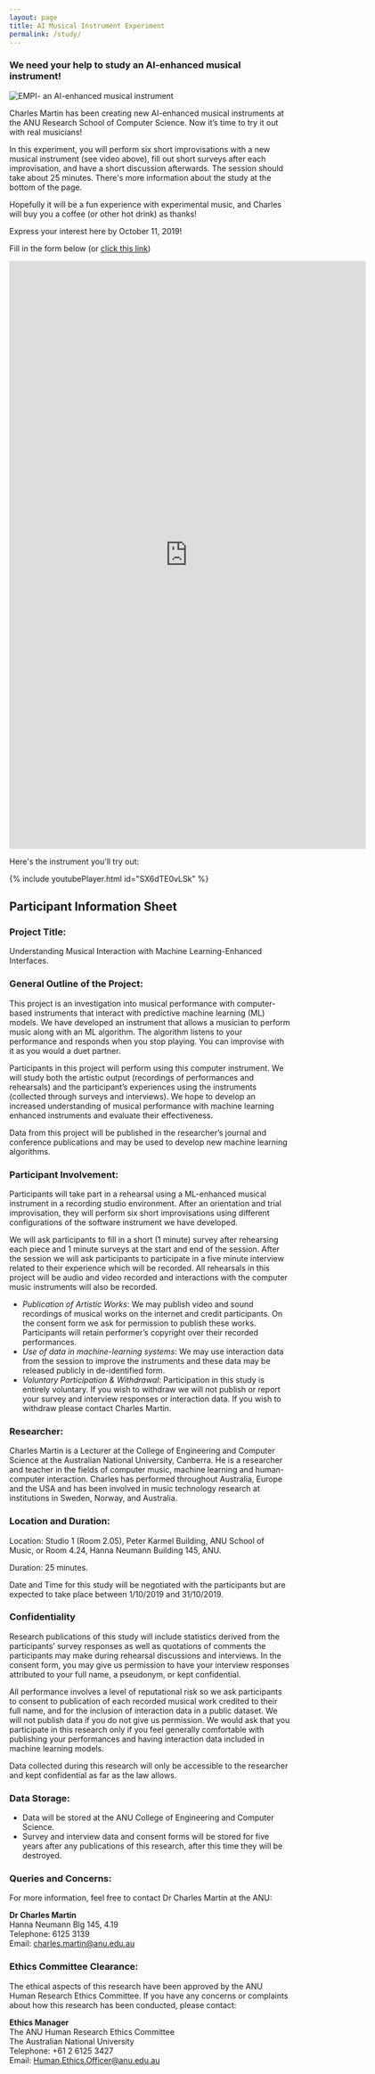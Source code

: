 ```yaml
---
layout: page
title: AI Musical Instrument Experiment
permalink: /study/
---
```


### We need your help to study an AI-enhanced musical instrument!

![EMPI- an AI-enhanced musical instrument]({{site.baseurl}}/assets/images/research/empi-v3.jpg)

Charles Martin has been creating new AI-enhanced musical instruments at the ANU Research School of Computer Science. Now it’s time to try it out with real musicians!

In this experiment, you will perform six short improvisations with a new musical instrument (see video above), fill out short surveys after each improvisation, and have a short discussion afterwards. The session should take about 25 minutes. There's more information about the study at the bottom of the page.

Hopefully it will be a fun experience with experimental music, and Charles will buy you a coffee (or other hot drink) as thanks!

Express your interest here by October 11, 2019!

Fill in the form below (or [click this link](https://forms.gle/bnTxLdEHc5kndfHY6))

<iframe src="https://docs.google.com/forms/d/e/1FAIpQLSeOLzqGdAVUT7pn9OMYwK5Fpks40z86QPevrTTJduKRyiHluA/viewform?embedded=true" width="640" height="1056" frameborder="0" marginheight="0" marginwidth="0">Loading…</iframe>

Here's the instrument you'll try out:

{% include youtubePlayer.html id="SX6dTE0vLSk" %}

<!-- https://youtu.be/SX6dTE0vLSk -->

## Participant Information Sheet

### Project Title:

Understanding Musical Interaction with Machine Learning-Enhanced Interfaces.

### General Outline of the Project:

This project is an investigation into musical performance with computer-based instruments that interact with predictive machine learning (ML) models. We have developed an instrument that allows a musician to perform music along with an ML algorithm. The algorithm listens to your performance and responds when you stop playing. You can improvise with it as you would a duet partner.

Participants in this project will perform using this computer instrument. We will study both the artistic output (recordings of performances and rehearsals) and the participant’s experiences using the instruments (collected through surveys and interviews). We hope to develop an increased understanding of musical performance with machine learning enhanced instruments and evaluate their effectiveness.

Data from this project will be published in the researcher’s journal and conference publications and may be used to develop new machine learning algorithms.

### Participant Involvement:

Participants will take part in a rehearsal using a ML-enhanced musical instrument in a recording studio environment. After an orientation and trial improvisation, they will perform six short improvisations using different configurations of the software instrument we have developed.

We will ask participants to fill in a short (1 minute) survey after rehearsing each piece and 1 minute surveys at the start and end of the session. After the session we will ask participants to participate in a five minute interview related to their experience which will be recorded. All rehearsals in this project will be audio and video recorded and interactions with the computer music instruments will also be recorded.

- _Publication of Artistic Works_: We may publish video and sound recordings of musical works on the internet and credit participants. On the consent form we ask for permission to publish these works. Participants will retain performer’s copyright over their recorded performances.
- _Use of data in machine-learning systems_: We may use interaction data from the session to improve the instruments and these data may be released publicly in de-identified form.
- _Voluntary Participation & Withdrawal_: Participation in this study is entirely voluntary. If you wish to withdraw we will not publish or report your survey and interview responses or interaction data. If you wish to withdraw please contact Charles Martin.

### Researcher:

Charles Martin is a Lecturer at the College of Engineering and Computer Science at the Australian National University, Canberra. He is a researcher and teacher in the fields of computer music, machine learning and human-computer interaction. Charles has performed throughout Australia, Europe and the USA and has been involved in music technology research at institutions in Sweden, Norway, and Australia.

### Location and Duration:


Location: Studio 1 (Room 2.05), Peter Karmel Building, ANU School of Music, or Room 4.24, Hanna Neumann Building 145, ANU.

Duration: 25 minutes.

Date and Time for this study will be negotiated with the participants but are expected to take place between 1/10/2019 and 31/10/2019.

### Confidentiality

Research publications of this study will include statistics derived from the participants’ survey responses as well as quotations of comments the participants may make during rehearsal discussions and interviews. In the consent form, you may give us permission to have your interview responses attributed to your full name, a pseudonym, or kept confidential.

All performance involves a level of reputational risk so we ask participants to consent to publication of each recorded musical work credited to their full name, and for the inclusion of interaction data in a public dataset. We will not publish data if you do not give us permission. We would ask that you participate in this research only if you feel generally comfortable with publishing your performances and having interaction data included in machine learning models.

Data collected during this research will only be accessible to the researcher and kept confidential as far as the law allows.

### Data Storage:

- Data will be stored at the ANU College of Engineering and Computer Science.
- Survey and interview data and consent forms will be stored for five years after any publications of this research, after this time they will be destroyed.

### Queries and Concerns:

For more information, feel free to contact Dr Charles Martin at the ANU:

**Dr Charles Martin** <br />
Hanna Neumann Blg 145, 4.19<br />
Telephone: 6125 3139<br />
Email: charles.martin@anu.edu.au

### Ethics Committee Clearance:

The ethical aspects of this research have been approved by the ANU Human Research Ethics Committee. If you have any concerns or complaints about how this research has been conducted, please contact:

**Ethics Manager**<br />
The ANU Human Research Ethics Committee<br />
The Australian National University<br />
Telephone: +61 2 6125 3427<br />
Email: Human.Ethics.Officer@anu.edu.au
